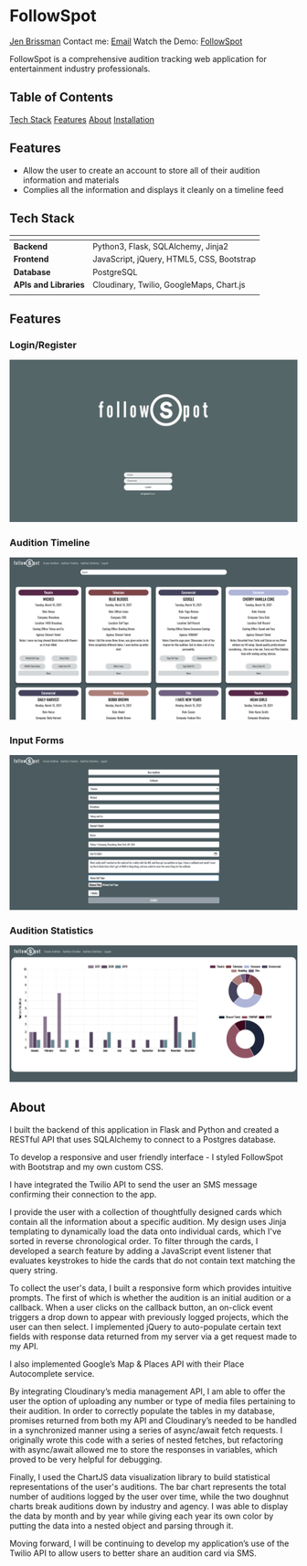 # FollowSpot

[Jen Brissman](https://www.linkedin.com/in/jenbrissman/)
Contact me: [Email](mailto:brissman514@gmail.com?subject=[GitHub]%20FollowSpot)
Watch the Demo: [FollowSpot](https://youtu.be/vTcIRON-Vrg)

FollowSpot is a comprehensive audition tracking web application for entertainment industry professionals.

Table of Contents
------
[Tech Stack](#tech-stack)
[Features](#features)
[About](#about)
[Installation](#installation)

## Features
- Allow the user to create an account to store all of their audition information and materials
- Complies all the information and displays it cleanly on a timeline feed

Tech Stack
------
| <!-- -->    | <!-- -->    |
|:-------------|:-------------|
| **Backend**             | Python3, Flask, SQLAlchemy, Jinja2 |
| **Frontend**            | JavaScript, jQuery, HTML5, CSS, Bootstrap |
| **Database**            | PostgreSQL |
| **APIs and Libraries**  | Cloudinary, Twilio, GoogleMaps, Chart.js |
| <!-- -->    | <!-- -->    |

Features
------

### Login/Register
![Home/Login](static/img/Home.png)

### Audition Timeline
![View auditions on conveniently designed cards](static/img/Audition.png)

### Input Forms
![Log and track all of your audition information](static/img/Input.png)

### Audition Statistics
![View your audition statistics conveniently and dynamically displayed](static/img/Charts.png)

About
------

I built the backend of this application in Flask and Python and created a RESTful API that uses SQLAlchemy to connect to a Postgres database. 

To develop a responsive and user friendly interface -  I styled FollowSpot with Bootstrap and my own custom CSS.

I have integrated the Twilio API to send the user an SMS message confirming their connection to the app. 

I provide the user with a collection of thoughtfully designed cards which contain all the information about a specific audition. My design uses Jinja templating to dynamically load the data onto individual cards, which I've sorted in reverse chronological order. To filter through the cards, I developed a search feature by adding a JavaScript event listener that evaluates keystrokes to hide the cards that do not contain text matching the query string. 

To collect the user's data, I built a responsive form which provides intuitive prompts. The first of which is whether the audition is an initial audition or a callback.
When a user clicks on the callback button, an on-click event triggers a drop down to appear with previously logged projects, which the user can then select. I implemented jQuery to auto-populate certain text fields with response data returned from my server via a get request made to my API. 

I also implemented Google’s Map & Places API with their Place Autocomplete service.

By integrating Cloudinary’s media management API, I am able to offer the user the option of uploading any number or type of media files pertaining to their audition. In order to correctly populate the tables in my database, promises returned from both my API and Cloudinary’s needed to be handled in a synchronized manner using a series of async/await fetch requests. I originally wrote this code with a series of nested fetches, but refactoring with async/await allowed me to store the responses in variables, which proved to be very helpful for debugging.

Finally, I used the ChartJS data visualization library to build statistical representations of the user's auditions. The bar chart represents the total number of auditions logged by the user over time, while the two doughnut charts break auditions down by industry and agency. I was able to display the data by month and by year while giving each year its own color by putting the data into a nested object and parsing through it. 

Moving forward, I will be continuing to develop my application’s use of the Twilio API to allow users to better share an audition card via SMS.
